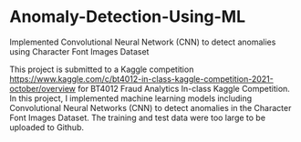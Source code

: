 # Anomaly-Detection-Using-ML
Implemented Convolutional Neural Network (CNN) to detect anomalies using Character Font Images Dataset

This project is submitted to a Kaggle competition https://www.kaggle.com/c/bt4012-in-class-kaggle-competition-2021-october/overview for BT4012 Fraud Analytics In-class Kaggle Competition. 
In this project, I implemented machine learning models including Convolutional Neural Networks (CNN) to detect anomalies in the Character Font Images Dataset. 
The training and test data were too large to be uploaded to Github.
